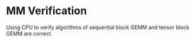 # MM Verification

Using CPU to verify algorithms of sequential block GEMM and tensor block GEMM are correct.